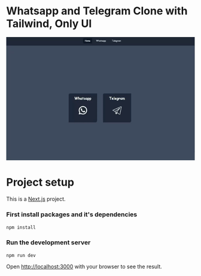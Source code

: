 # Whatsapp and Telegram Clone with Tailwind, Only UI

![](demo.gif)

# Project setup

This is a [Next.js](https://nextjs.org/) project.

### First install packages and it's dependencies
```
npm install
```

### Run the development server
```
npm run dev
```

Open [http://localhost:3000](http://localhost:3000) with your browser to see the result.
